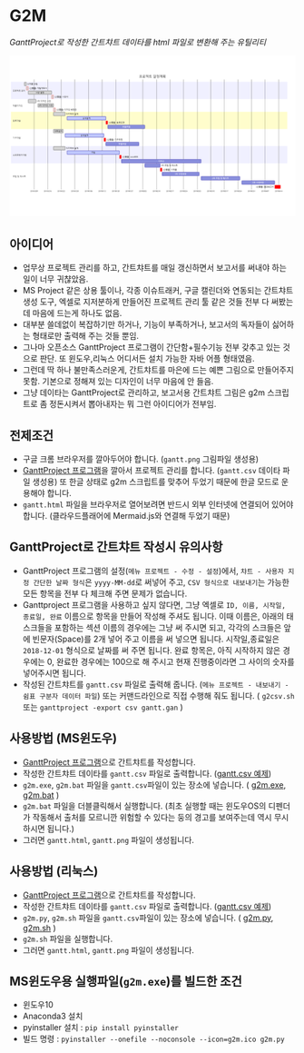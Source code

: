 
# G2M

_GanttProject로 작성한 간트챠트 데이타를 html 파일로 변환해 주는 유틸리티_

![](gantt.png)


## 아이디어

* 업무상 프로젝트 관리를 하고, 간트챠트를 매일 갱신하면서 보고서를 써내야 하는 일이 너무 귀챦았음.
* MS Project 같은 상용 툴이나, 각종 이슈트래커, 구글 캘린더와 연동되는 간트챠트 생성 도구, 엑셀로 지저분하게 만들어진 프로젝트 관리 툴 같은 것들 전부 다 써봤는데 마음에 드는게 하나도 없음.
* 대부분 쓸데없이 복잡하기만 하거나, 기능이 부족하거나, 보고서의 독자들이 싫어하는 형태로만 출력해 주는 것들 뿐임.
* 그나마 오픈소스 GanttProject 프로그램이 간단함+필수기능 전부 갖추고 있는 것으로 판단.  또 윈도우,리눅스 어디서든 설치 가능한 자바 어플 형태였음.
* 그런데 딱 하나 불만족스러운게, 간트챠트를 마은에 드는 예쁜 그림으로 만들어주지 못함.  기본으로 정해져 있는 디자인이 너무 마음에 안 들음.
* 그냥 데이타는 GanttProject로 관리하고, 보고서용 간트챠트 그림은 g2m 스크립트로 좀 정돈시켜서 뽑아내자는 뭐 그런 아이디어가 전부임.


## 전제조건

* 구글 크롬 브라우저를 깔아두어야 합니다. (`gantt.png` 그림파일 생성용)
* [GanttProject 프로그램](https://www.ganttproject.biz/)을 깔아서 프로젝트 관리를 합니다. (`gantt.csv` 데이타 파일 생성용)  또 한글 상태로 g2m 스크립트를 맞추어 두었기 때문에 한글 모드로 운용해야 합니다.
* `gantt.html` 파일을 브라우저로 열어보려면 반드시 외부 인터넷에 연결되어 있어야 합니다. (클라우드플래어에 Mermaid.js와 연결해 두었기 때문)


## GanttProject로 간트챠트 작성시 유의사항

* GanttProject 프로그램의 설정(`메뉴 프로젝트 - 수정 - 설정`)에서, `챠트 - 사용자 지정 간단한 날짜 형식`은 `yyyy-MM-dd`로 써넣어 주고, `CSV 형식으로 내보내기`는 가능한 모든 항목을 전부 다 체크해 주면 문제가 없습니다.
* Ganttproject 프로그램을 사용하고 싶지 않다면, 그냥 엑셀로 `ID, 이름, 시작일, 종료일, 완료` 이름으로 항목을 만들어 작성해 주셔도 됩니다.  이때 이름은, 아래의 태스크들을 포함하는 섹션 이름의 경우에는 그냥 써 주시면 되고, 각각의 스크들은 앞에 빈문자(Space)를 2개 넣어 주고 이름을 써 넣으면 됩니다.  시작일,종료일은 `2018-12-01` 형식으로 날짜를 써 주면 됩니다.  완료 항목은, 아직 시작하지 않은 경우에는 0, 완료한 경우에는 100으로 해 주시고 현재 진행중이라면 그 사이의 숫자를 넣어주시면 됩니다.
* 작성된 간트챠트를 `gantt.csv` 파일로 출력해 줍니다. (`메뉴 프로젝트 - 내보내기 - 쉼표 구분자 데이터 파일`)  또는 커맨드라인으로 직접 수행해 줘도 됩니다. ( `g2csv.sh` 또는 `ganttproject -export csv gantt.gan` )


## 사용방법 (MS윈도우)

* [GanttProject 프로그램](https://www.ganttproject.biz/)으로 간트챠트를 작성합니다.
* 작성한 간트챠트 데이타를 `gantt.csv` 파일로 출력합니다. ([gantt.csv 예제](https://github.com/dymaxionkim/G2M/blob/master/gantt.csv))
* `g2m.exe`, `g2m.bat` 파일을 `gantt.csv`파일이 있는 장소에 넣습니다. ( [g2m.exe](https://github.com/dymaxionkim/G2M/raw/master/g2m.exe), [g2m.bat](https://github.com/dymaxionkim/G2M/raw/master/g2m.bat) )
* `g2m.bat` 파일을 더블클릭해서 실행합니다.  (최초 실행할 때는 윈도우OS의 디펜더가 작동해서 출처를 모르니깐 위험할 수 있다는 둥의 경고를 보여주는데 역시 무시하시면 됩니다.)
* 그러면 `gantt.html`, `gantt.png` 파일이 생성됩니다.


## 사용방법 (리눅스)

* [GanttProject 프로그램](https://www.ganttproject.biz/)으로 간트챠트를 작성합니다.
* 작성한 간트챠트 데이타를 `gantt.csv` 파일로 출력합니다. ([gantt.csv 예제](https://github.com/dymaxionkim/G2M/blob/master/gantt.csv))
* `g2m.py`, `g2m.sh` 파일을 `gantt.csv`파일이 있는 장소에 넣습니다. ( [g2m.py](https://github.com/dymaxionkim/G2M/raw/master/g2m.py), [g2m.sh](https://github.com/dymaxionkim/G2M/raw/master/g2m.sh) )
* `g2m.sh` 파일을 실행합니다.
* 그러면 `gantt.html`, `gantt.png` 파일이 생성됩니다.



## MS윈도우용 실행파일(`g2m.exe`)를 빌드한 조건

* 윈도우10
* Anaconda3 설치
* pyinstaller 설치 : `pip install pyinstaller`
* 빌드 명령 : `pyinstaller --onefile --noconsole --icon=g2m.ico g2m.py`
